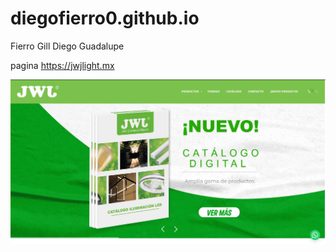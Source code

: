 # diegofierro0.github.io
Fierro Gill Diego Guadalupe 

pagina  https://jwjlight.mx


![Amazon](jwj.JPG)
